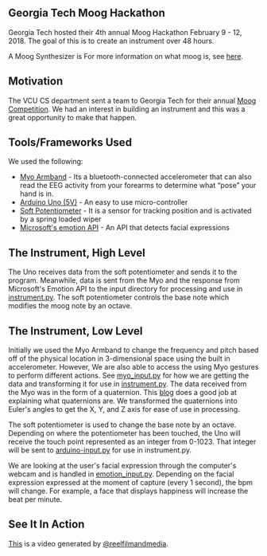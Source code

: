 ## Georgia Tech Moog Hackathon
Georgia Tech hosted their 4th annual Moog Hackathon February 9 - 12, 2018. The goal of this is to create an instrument over 48 hours.


A Moog Synthesizer is For more information on what moog is, see [here](https://en.wikipedia.org/wiki/Moog_synthesizer).

## Motivation
The VCU CS department sent a team to Georgia Tech for their annual [Moog Competition](https://guthman.gatech.edu/moog-hackathon).
We had an interest in building an instrument and this was a great opportunity to make that happen.


## Tools/Frameworks Used
We used the following:
* [Myo Armband](https://www.myo.com/) - Its a bluetooth-connected accelerometer that can also read the EEG activity from your forearms to determine what “pose” your hand is in.
* [Arduino Uno (5V)](https://store.arduino.cc/usa/arduino-uno-rev3) - An easy to use micro-controller
* [Soft Potentiometer](https://www.sparkfun.com/products/8679) - It is a sensor for tracking position and is activated by a spring loaded wiper
* [Microsoft's emotion API](https://azure.microsoft.com/en-us/services/cognitive-services/emotion/) - An API that detects facial expressions

## The Instrument, High Level

The Uno receives data from the soft potentiometer and sends it to the program. Meanwhile, data is sent from the Myo and the
response from Microsoft's Emotion API to the input directory for processing and use in [instrument.py](instrument.py).
The soft potentiometer controls the base note which modifies the moog note by an octave.


## The Instrument, Low Level

Initially we used the Myo Armband to change the frequency and pitch based off of the physical location in 3-dimensional space
using the built in accelerometer. However, We are also able to access the using Myo gestures to perform different actions.
See [myo_input.py](modules/input/myo_input.py) for how we are getting the data and transforming it for use in [instrument.py](instrument.py).
The data received from the Myo was in the form of a quaternion. This [blog](http://developerblog.myo.com/quaternions/) does a good job at explaining
what quaternions are. We transformed the quaternions into Euler's angles to get the X, Y, and Z axis for ease of use in processing.


The soft potentiometer is used to change the base note by an octave. Depending on where the potentiometer has been touched,
the Uno will receive the touch point represented as an integer from 0-1023. That integer will be sent to [arduino-input.py](modules/input/arduino_input.py)
for use in instrument.py.


We are looking at the user's facial expression through the computer's webcam and is handled in [emotion_input.py](modules/input/emotion_input.py).
Depending on the facial expression expressed at the moment of capture (every 1 second), the bpm will change. For example, a face that displays
happiness will increase the beat per minute.

## See It In Action

[This](https://img.youtube.com/vi/Qx1VwUJjiH4/0.jpg) is a video generated by [@reelfilmandmedia](https://www.facebook.com/ReelFilmandMedia/?ref=br_rs).